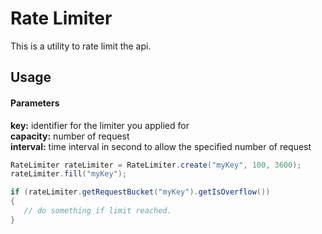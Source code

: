 # Rate Limiter

This is a utility to rate limit the api.

## Usage

#### Parameters

**key:** identifier for the limiter you applied for <br/>
**capacity:** number of request <br/>
**interval:** time interval in second to allow the specified number of request <br/>

```java
RateLimiter rateLimiter = RateLimiter.create("myKey", 100, 3600);
rateLimiter.fill("myKey");

if (rateLimiter.getRequestBucket("myKey").getIsOverflow())
{
   // do something if limit reached.
}
```
